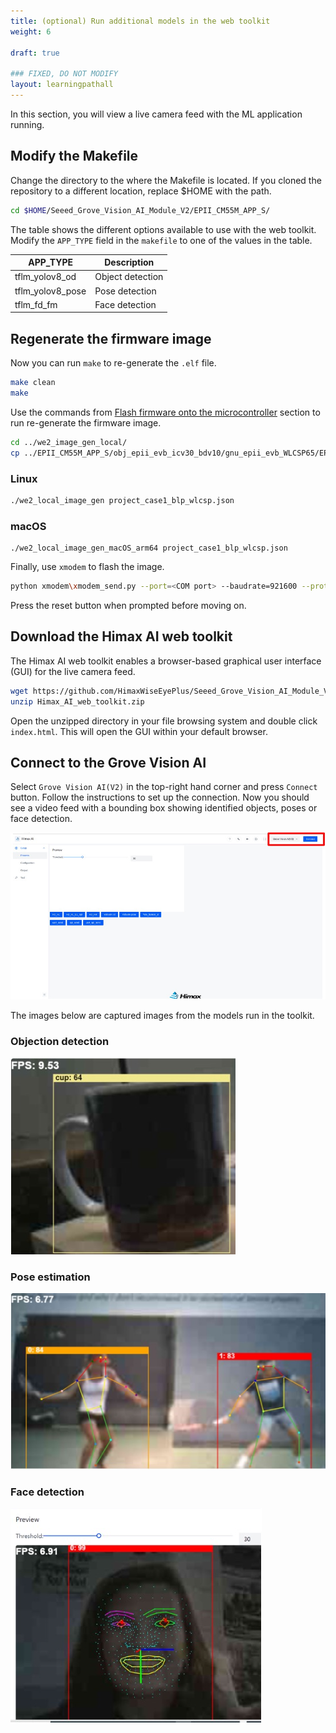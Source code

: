 ```yaml
---
title: (optional) Run additional models in the web toolkit
weight: 6

draft: true

### FIXED, DO NOT MODIFY
layout: learningpathall
---
```


In this section, you will view a live camera feed with the ML application running.

## Modify the Makefile

Change the directory to the where the Makefile is located. If you cloned the repository to a different location, replace $HOME with the path.

```bash
cd $HOME/Seeed_Grove_Vision_AI_Module_V2/EPII_CM55M_APP_S/
```

The table shows the different options available to use with the web toolkit. Modify the `APP_TYPE` field in the `makefile` to one of the values in the table.

|APP_TYPE           |Description        |
|---                |---                |
|tflm_yolov8_od     |Object detection   |
|tflm_yolov8_pose   |Pose detection     |
|tflm_fd_fm         |Face detection     |


## Regenerate the firmware image

Now you can run `make` to re-generate the `.elf` file.

```bash
make clean
make
```

Use the commands from [Flash firmware onto the microcontroller](/learning-paths/microcontrollers/yolo-on-himax/flash-and-run/) section to run re-generate the firmware image.

```bash
cd ../we2_image_gen_local/
cp ../EPII_CM55M_APP_S/obj_epii_evb_icv30_bdv10/gnu_epii_evb_WLCSP65/EPII_CM55M_gnu_epii_evb_WLCSP65_s.elf input_case1_secboot/
```

### Linux

```bash
./we2_local_image_gen project_case1_blp_wlcsp.json
```

### macOS
```console
./we2_local_image_gen_macOS_arm64 project_case1_blp_wlcsp.json
```

Finally, use `xmodem` to flash the image.

```bash
python xmodem\xmodem_send.py --port=<COM port> --baudrate=921600 --protocol=xmodem --file=we2_image_gen_local\output_case1_sec_wlcsp\output.img
```

Press the reset button when prompted before moving on.

## Download the Himax AI web toolkit

The Himax AI web toolkit enables a browser-based graphical user interface (GUI) for the live camera feed.

```bash
wget https://github.com/HimaxWiseEyePlus/Seeed_Grove_Vision_AI_Module_V2/releases/download/v1.1/Himax_AI_web_toolkit.zip
unzip Himax_AI_web_toolkit.zip
```

Open the unzipped directory in your file browsing system and double click `index.html`. This will open the GUI within your default browser.

## Connect to the Grove Vision AI

Select `Grove Vision AI(V2)` in the top-right hand corner and press `Connect` button. Follow the instructions to set up the connection. Now you should see a video feed with a bounding box showing identified objects, poses or face detection.

![Himax web UI](./himax_web_ui.jpg)

The images below are captured images from the models run in the toolkit.

### Objection detection
![object_detection](./object_detection.jpg)

### Pose estimation
![Pose estimation](./pose_estimation.jpg)

### Face detection
![object_detection](./face_detection.jpg)

